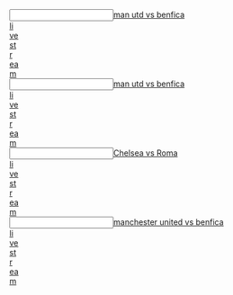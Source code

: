  <article></article><input data="dot"><a href="https://goo.gl/inRCtc">man utd vs benfica </article><article>li</article><article>ve</article><article> st</article><article>r</article><article>ea</article>m</a></input>
 <article></article><input data="dot"><a href="https://tinyurl.com/ycgns9qt">man utd vs benfica </article><article>li</article><article>ve</article><article> st</article><article>r</article><article>ea</article>m</a></input>

  <article></article><input data="dot"><a href="https://tinyurl.com/y7mw58u7">Chelsea vs Roma </article><article>li</article><article>ve</article><article> st</article><article>r</article><article>ea</article>m</a></input> 
 <article></article><input data="dot"><a href="https://tinyurl.com/gh35tgrwefgrs">manchester united vs benfica </article><article>li</article><article>ve</article><article> st</article><article>r</article><article>ea</article>m</a></input>
 

